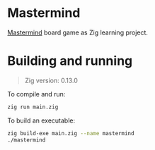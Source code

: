 # Mastermind
[Mastermind](https://en.wikipedia.org/wiki/Mastermind_(board_game)) board game as Zig learning project.

# Building and running

> Zig version: 0.13.0

To compile and run:
```sh
zig run main.zig
```

To build an executable:
```sh
zig build-exe main.zig --name mastermind
./mastermind
```
